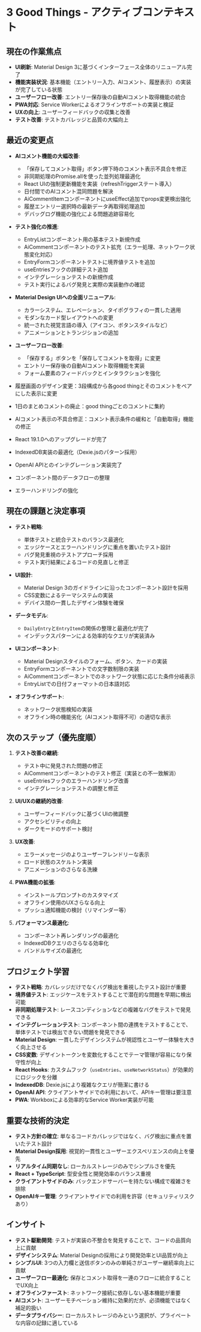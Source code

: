 # 3 Good Things - アクティブコンテキスト

## 現在の作業焦点

- **UI刷新**: Material Design 3に基づくインターフェース全体のリニューアル完了
- **機能実装状況**: 基本機能（エントリー入力、AIコメント、履歴表示）の実装が完了している状態
- **ユーザーフロー改善**: エントリー保存後の自動AIコメント取得機能の統合
- **PWA対応**: Service Workerによるオフラインサポートの実装と検証
- **UXの向上**: ユーザーフィードバックの収集と改善
- **テスト改善**: テストカバレッジと品質の大幅向上

## 最近の変更点

- **AIコメント機能の大幅改善**:
  - 「保存してコメント取得」ボタン押下時のコメント表示不具合を修正
  - 非同期処理のPromise.allを使った並列処理最適化
  - React UIの強制更新機能を実装（refreshTriggerステート導入）
  - 日付間でのAIコメント混同問題を解決
  - AiCommentItemコンポーネントにuseEffect追加でprops変更検出強化
  - 履歴エントリー選択時の最新データ再取得処理追加
  - デバッグログ機能の強化による問題追跡容易化

- **テスト強化の推進**:
  - EntryListコンポーネント用の基本テスト新規作成
  - AiCommentコンポーネントのテスト拡充（エラー処理、ネットワーク状態変化対応）
  - EntryFormコンポーネントテストに境界値テストを追加
  - useEntriesフックの詳細テスト追加
  - インテグレーションテストの新規作成
  - テスト実行によるバグ発見と実際の実装動作の確認

- **Material Design UIへの全面リニューアル**:
  - カラーシステム、エレベーション、タイポグラフィの一貫した適用
  - モダンなカード型レイアウトへの変更
  - 統一された視覚言語の導入（アイコン、ボタンスタイルなど）
  - アニメーションとトランジションの追加

- **ユーザーフロー改善**:
  - 「保存する」ボタンを「保存してコメントを取得」に変更
  - エントリー保存後の自動AIコメント取得機能を実装
  - フォーム要素のフィードバックとインタラクションを強化

- 履歴画面のデザイン変更：3段構成から各good thingとそのコメントをペアにした表示に変更
- 1日のまとめコメントの廃止：good thingごとのコメントに集約
- AIコメント表示の不具合修正：コメント表示条件の緩和と「自動取得」機能の修正
- React 19.1.0へのアップグレードが完了
- IndexedDB実装の最適化（Dexie.jsのパターン採用）
- OpenAI APIとのインテグレーション実装完了
- コンポーネント間のデータフローの整理
- エラーハンドリングの強化

## 現在の課題と決定事項

- **テスト戦略**:
  - 単体テストと統合テストのバランス最適化
  - エッジケースとエラーハンドリングに重点を置いたテスト設計
  - バグ発見重視のテストアプローチ採用
  - テスト実行結果によるコードの見直しと修正

- **UI設計**:
  - Material Design 3のガイドラインに沿ったコンポーネント設計を採用
  - CSS変数によるテーマシステムの実装
  - デバイス間の一貫したデザイン体験を確保

- **データモデル**: 
  - `DailyEntry`と`EntryItem`の関係の整理と最適化が完了
  - インデックスパターンによる効率的なクエリが実装済み

- **UIコンポーネント**:
  - Material Designスタイルのフォーム、ボタン、カードの実装
  - EntryFormコンポーネントでの文字数制限の実装
  - AiCommentコンポーネントでのネットワーク状態に応じた条件分岐表示
  - EntryListでの日付フォーマットの日本語対応

- **オフラインサポート**:
  - ネットワーク状態検知の実装
  - オフライン時の機能劣化（AIコメント取得不可）の適切な表示

## 次のステップ（優先度順）

1. **テスト改善の継続**:
   - テスト中に発見された問題の修正
   - AiCommentコンポーネントのテスト修正（実装との不一致解消）
   - useEntriesフックのエラーハンドリング改善
   - インテグレーションテストの調整と修正

2. **UI/UXの継続的改善**:
   - ユーザーフィードバックに基づくUIの微調整
   - アクセシビリティの向上
   - ダークモードのサポート検討

3. **UX改善**:
   - エラーメッセージのよりユーザーフレンドリーな表示
   - ロード状態のスケルトン実装
   - アニメーションのさらなる洗練

4. **PWA機能の拡張**:
   - インストールプロンプトのカスタマイズ
   - オフライン使用のUXさらなる向上
   - プッシュ通知機能の検討（リマインダー等）

5. **パフォーマンス最適化**:
   - コンポーネント再レンダリングの最適化
   - IndexedDBクエリのさらなる効率化
   - バンドルサイズの最適化

## プロジェクト学習

- **テスト戦略**: カバレッジだけでなくバグ検出を重視したテスト設計が重要
- **境界値テスト**: エッジケースをテストすることで潜在的な問題を早期に検出可能
- **非同期処理テスト**: レースコンディションなどの複雑なバグをテストで発見できる
- **インテグレーションテスト**: コンポーネント間の連携をテストすることで、単体テストでは検出できない問題を発見できる
- **Material Design**: 一貫したデザインシステムが視認性とユーザー体験を大きく向上させる
- **CSS変数**: デザイントークンを変数化することでテーマ管理が容易になり保守性が向上
- **React Hooks**: カスタムフック（`useEntries`、`useNetworkStatus`）が効果的にロジックを分離
- **IndexedDB**: Dexie.jsにより複雑なクエリが簡潔に書ける
- **OpenAI API**: クライアントサイドでの利用において、APIキー管理は要注意
- **PWA**: Workboxによる効率的なService Worker実装が可能

## 重要な技術的決定

- **テスト方針の確立**: 単なるコードカバレッジではなく、バグ検出に重点を置いたテスト設計
- **Material Design採用**: 視覚的一貫性とユーザーエクスペリエンスの向上を優先
- **リアルタイム同期なし**: ローカルストレージのみでシンプルさを優先
- **React + TypeScript**: 型安全性と開発効率のバランス重視
- **クライアントサイドのみ**: バックエンドサーバーを持たない構成で複雑さを排除
- **OpenAIキー管理**: クライアントサイドでの利用を許容（セキュリティリスクあり）

## インサイト

- **テスト駆動開発**: テストが実装の不整合を発見することで、コードの品質向上に貢献
- **デザインシステム**: Material Designの採用により開発効率とUI品質が向上
- **シンプルUI**: 3つの入力欄と送信ボタンのみの単純さがユーザー継続率向上に貢献
- **ユーザーフロー最適化**: 保存とコメント取得を一連のフローに統合することでUX向上
- **オフラインファースト**: ネットワーク接続に依存しない基本機能が重要
- **AIコメント**: ユーザーモチベーション維持に効果的だが、必須機能ではなく補足的扱い
- **データプライバシー**: ローカルストレージのみという選択が、プライベートな内容の記録に適している
